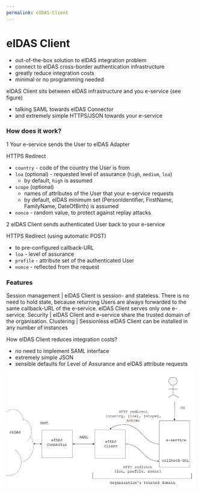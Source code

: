 ```yaml
---
permalink: eIDAS-Client
---
```


# eIDAS Client

- out-of-the-box solution to eIDAS integration problem
- connect to eIDAS cross-border authentication infrastructure
- greatly reduce integration costs
- minimal or no programming needed

eIDAS Client sits between eIDAS infrastructure and you e-service (see figure)
- talking SAML towards eIDAS Connector 
- and extremely simple HTTPS/JSON towards your e-service

### How does it work?

1  Your e-service sends the User to eIDAS Adapter

HTTPS Redirect 
- `country` - code of the country the User is from
- `loa` (optional) - requested level of assurance (`high`, `medium`, `loa`)
    - by default, `high` is assumed 
- `scope` (optional)
  - names of attributes of the User that your e-service requests
  - by default, eIDAS minimum set (PersonIdentifier, FirstName, FamilyName, DateOfBirth) is assumed
- `nonce` - random value, to protect against replay attacks

2  eIDAS Client sends authenticated User back to your e-service

HTTPS Redirect (using automatic POST)
- to pre-configured callback-URL
- `loa` - level of assurance
- `profile` - attribute set of the authenticated User
- `nonce` - reflected from the request

### Features

Session management | eIDAS Client is session- and stateless. There is no need to hold state, because returning Users are always forwarded to the same callback-URL of the e-service. eIDAS Client serves only one e-service.
Security | eIDAS Client and e-service share the trusted domain of the organisation. 
Clustering | Sessionless eIDAS Client can be installed in any number of instances

How eIDAS Client reduces integration costs?
- no need to implement SAML interface
- extremely simple JSON 
- sensible defaults for Level of Assurance and eIDAS attribute requests

<img src='img/CLIENT.png' style='width:700px'>



